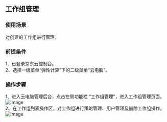 ## 工作组管理
### 使用场景
对创建的工作组进行管理。<br>
### 前提条件
1、已登录京东云控制台。<br>
2、选择一级菜单“弹性计算”下的二级菜单“云电脑”。<br>
### 操作步骤
1、进入云电脑管理后台，点击左侧功能栏  “工作组管理”，进入工作组管理页面。<br>
![image](https://user-images.githubusercontent.com/103625856/172819795-ee39a7c1-924b-4df1-a609-3aeb1bb09def.png)<br>
2、在工作组列表操作区，对工作组进行策略管理、用户管理及删除工作组操作。<br>
![image](https://user-images.githubusercontent.com/103625856/172820171-a6a38477-fc3d-40e1-8a9b-0a88c7a46fa5.png)<br>

